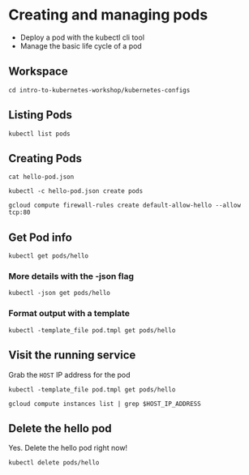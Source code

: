 # Creating and managing pods

* Deploy a pod with the kubectl cli tool
* Manage the basic life cycle of a pod

## Workspace

```
cd intro-to-kubernetes-workshop/kubernetes-configs
```

## Listing Pods

```
kubectl list pods
```

## Creating Pods

```
cat hello-pod.json
```

```
kubectl -c hello-pod.json create pods
```

```
gcloud compute firewall-rules create default-allow-hello --allow tcp:80
```

## Get Pod info

```
kubectl get pods/hello
```

### More details with the -json flag

```
kubectl -json get pods/hello
```

### Format output with a template

```
kubectl -template_file pod.tmpl get pods/hello
```

## Visit the running service

Grab the `HOST` IP address for the pod

```
kubectl -template_file pod.tmpl get pods/hello
```

```
gcloud compute instances list | grep $HOST_IP_ADDRESS
```

## Delete the hello pod

Yes. Delete the hello pod right now!

```
kubectl delete pods/hello
```
